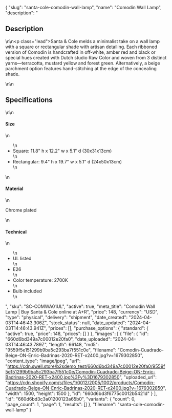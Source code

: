 {
  "slug": "santa-cole-comodin-wall-lamp",
  "name": "Comodín Wall Lamp",
  "description": "<h2>Description</h2>\n<!-- split -->\n<p class=\"lead\">Santa &amp; Cole melds a minimalist take on a wall lamp with a square or rectangular shade with artisan detailing. Each ribboned version of Comodin is handcrafted in off-white, amber red and black or special hues created with Dutch studio Raw Color and woven from 3 distinct yarns—terracotta, mustard yellow and forest green. Alternatively, a beige parchment option features hand-stitching at the edge of the concealing shade. </p>\n<!-- split -->\n<h2>Specifications</h2>\n<!-- split -->\n<h4>Size</h4>\n<ul>\n<li>Square: 11.8\" h x 12.2\" w x 5.1\" d (30x31x13cm)</li>\n<li>Rectangular: 9.4\" h x 19.7\" w x 5.1\" d (24x50x13cm)</li>\n</ul>\n<h4>Material</h4>\n<p>Chrome plated</p>\n<h4>Technical</h4>\n<ul>\n<li>UL listed</li>\n<li>E26</li>\n<li>Color temperature: 2700K</li>\n<li>Bulb included</li>\n</ul>",
  "sku": "SC-COMWA01UL",
  "active": true,
  "meta_title": "Comodín Wall Lamp | Buy Santa & Cole online at A+R",
  "price": 148,
  "currency": "USD",
  "type": "physical",
  "delivery": "shipment",
  "date_created": "2024-04-03T14:46:43.306Z",
  "stock_status": null,
  "date_updated": "2024-04-03T14:46:43.941Z",
  "prices": [],
  "purchase_options": {
    "standard": {
      "active": true,
      "price": 148,
      "prices": []
    }
  },
  "images": [
    {
      "file": {
        "id": "660d6bd349a7c00012e20fa0",
        "date_uploaded": "2024-04-03T14:46:43.789Z",
        "length": 66148,
        "md5": "9559f5e151299b9ba5c293ba7f551c0e",
        "filename": "Comodin-Cuadrado-Beige-ON-Enric-Badrinas-2020-RET-x2400.jpg?v=1679302850",
        "content_type": "image/jpeg",
        "url": "https://cdn.swell.store/b2sdemo_test/660d6bd349a7c00012e20fa0/9559f5e151299b9ba5c293ba7f551c0e/Comodin-Cuadrado-Beige-ON-Enric-Badrinas-2020-RET-x2400.jpg%3Fv%3D1679302850",
        "uploaded_url": "https://cdn.shopify.com/s/files/1/0012/2005/1002/products/Comodin-Cuadrado-Beige-ON-Enric-Badrinas-2020-RET-x2400.jpg?v=1679302850",
        "width": 1500,
        "height": 1500
      },
      "id": "660d6bd3f6775c0012b5421d"
    }
  ],
  "id": "660d6bd3c3a01200123a65b0",
  "variants": {
    "count": 0,
    "page_count": 1,
    "page": 1,
    "results": []
  },
  "filename": "santa-cole-comodin-wall-lamp"
}